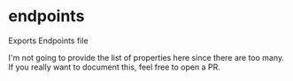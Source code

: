 
# endpoints
Exports Endpoints file

I'm not going to provide the list of properties here since there are too many. If you really want to document this, feel free to open a PR.